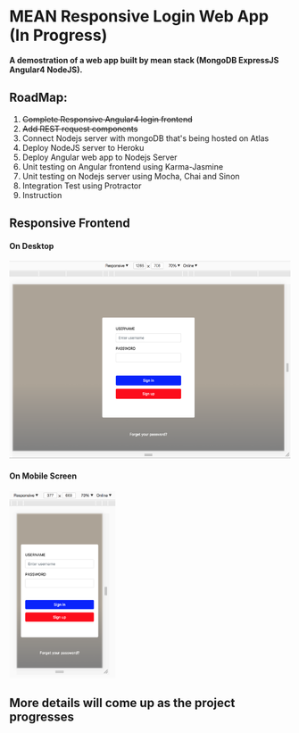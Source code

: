# MEAN Responsive Login Web App (In Progress)
**A demostration of a web app built by mean stack (MongoDB ExpressJS Angular4 NodeJS).**

## RoadMap:
  1. ~~Complete Responsive Angular4 login frontend~~
  1. ~~Add REST request components~~
  1. Connect Nodejs server with mongoDB that's being hosted on Atlas
  1. Deploy NodeJS server to Heroku
  1. Deploy Angular web app to Nodejs Server
  1. Unit testing on Angular frontend using Karma-Jasmine
  1. Unit testing on Nodejs server using Mocha, Chai and Sinon
  1. Integration Test using Protractor
  1. Instruction

## Responsive Frontend
#### On Desktop
<img src="./imgs/rwd-desktop.png" width="633" height="354" />

#### On Mobile Screen
<img src="./imgs/rwd-mobile.png" width="190" height="335" />

## More details will come up as the project progresses